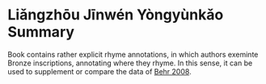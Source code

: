 # Liǎngzhōu Jīnwén Yòngyùnkǎo Summary

Book contains rather explicit rhyme annotations, in which authors exeminte Bronze inscriptions, annotating where they rhyme. In this sense, it can be used to supplement or compare the data of [Behr 2008](Behr2008).

